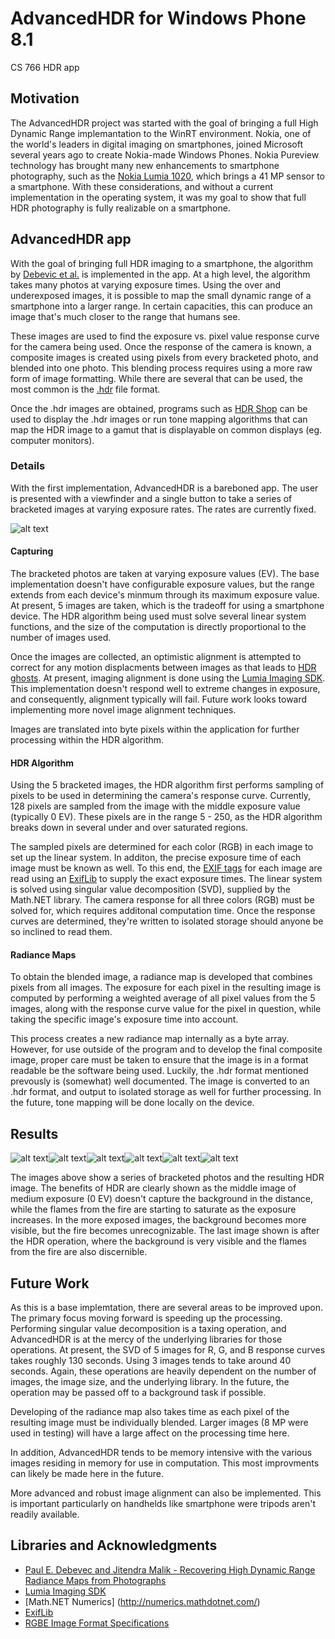 # AdvancedHDR for Windows Phone 8.1
CS 766 HDR app

## Motivation
The AdvancedHDR project was started with the goal of bringing a full High Dynamic Range implemantation to the WinRT environment. Nokia, one of the world's leaders in digital imaging on smartphones, joined Microsoft several years ago to create Nokia-made Windows Phones. Nokia Pureview technology has brought many new enhancements to smartphone photography, such as the [Nokia Lumia 1020](http://www.microsoft.com/en-us/mobile/phone/lumia1020/), which brings a 41 MP sensor to a smartphone. With these considerations, and without a current implementation in the operating system, it was my goal to show that full HDR photography is fully realizable on a smartphone.

## AdvancedHDR app
With the goal of bringing full HDR imaging to a smartphone, the algorithm by [Debevic et al.](http://www.pauldebevec.com/Research/HDR/debevec-siggraph97.pdf) is implemented in the app. At a high level, the algorithm takes many photos at varying exposure times. Using the over and underexposed images, it is possible to map the small dynamic range of a smartphone into a larger range. In certain capacities, this can produce an image that's much closer to the range that humans see. 

These images are used to find the exposure vs. pixel value response curve for the camera being used. Once the response of the camera is known, a composite images is created using pixels from every bracketed photo, and blended into one photo. This blending process requires using a more raw form of image formatting. While there are several that can be used, the most common is the [.hdr](http://en.wikipedia.org/wiki/RGBE_image_format) file format.

Once the .hdr images are obtained, programs such as [HDR Shop](http://www.hdrshop.com/) can be used to display the .hdr images or run tone mapping algorithms that can map the HDR image to a gamut that is displayable on common displays (eg. computer monitors).

### Details
With the first implementation, AdvancedHDR is a bareboned app. The user is presented with a viewfinder and a single button to take a series of bracketed images at varying exposure rates. The rates are currently fixed. 

![alt text](resources/screenshot.png)

#### Capturing
The bracketed photos are taken at varying exposure values (EV). The base implementation doesn't have configurable exposure values, but the range extends from each device's minmum through its maximum exposure value. At present, 5 images are taken, which is the tradeoff for using a smartphone device. The HDR algorithm being used must solve several linear system functions, and the size of the computation is directly proportional to the number of images used. 

Once the images are collected, an optimistic alignment is attempted to correct for any motion displacments between images as that leads to [HDR ghosts](http://www.mediachance.com/hdri/help/clip0016.gif). At present, imaging alignment is done using the [Lumia Imaging SDK](http://developer.nokia.com/lumia/nokia-apis/imaging). This implementation doesn't respond well to extreme changes in exposure, and consequently, alignment typically will fail. Future work looks toward implementing more novel image alignment techniques.

Images are translated into byte pixels within the application for further processing within the HDR algorithm.

#### HDR Algorithm
Using the 5 bracketed images, the HDR algorithm first performs sampling of pixels to be used in determining the camera's response curve. Currently, 128 pixels are sampled from the image with the middle exposure value (typically 0 EV). These pixels are in the range 5 - 250, as the HDR algorithm breaks down in several under and over saturated regions.

The sampled pixels are determined for each color (RGB) in each image to set up the linear system. In additon, the precise exposure time of each image must be known as well. To this end, the [EXIF tags](http://www.exiv2.org/tags.html) for each image are read using an [ExifLib](http://www.codeproject.com/Articles/36342/ExifLib-A-Fast-Exif-Data-Extractor-for-NET) to supply the exact exposure times. The linear system is solved using singular value decomposition (SVD), supplied by the Math.NET library. The camera response for all three colors (RGB) must be solved for, which requires additonal computation time. Once the response curves are determined, they're written to isolated storage should anyone be so inclined to read them.

#### Radiance Maps
To obtain the blended image, a radiance map is developed that combines pixels from all images. The exposure for each pixel in the resulting image is computed by performing a weighted average of all pixel values from the 5 images, along with the response curve value for the pixel in question, while taking the specific image's exposure time into account.

This process creates a new radiance map internally as a byte array. However, for use outside of the program and to develop the final composite image, proper care must be taken to ensure that the image is in a format readable be the software being used. Luckily, the .hdr format mentioned prevously is (somewhat) well documented. The image is converted to an .hdr format, and output to isolated storage as well for further processing. In the future, tone mapping will be done locally on the device.

## Results
![alt text](resources/fire1.jpg)![alt text](resources/fire2.jpg)![alt text](resources/fire3.jpg)![alt text](resources/fire4.jpg)![alt text](resources/fire5.jpg)![alt text](resources/fire_hdr.bmp)

The images above show a series of bracketed photos and the resulting HDR image. The benefits of HDR are clearly shown as the middle image of medium exposure (0 EV) doesn't capture the background in the distance, while the flames from the fire are starting to saturate as the exposure increases. In the more exposed images, the background becomes more visible, but the fire becomes unrecognizable. The last image shown is after the HDR operation, where the background is very visible and the flames from the fire are also discernible.

## Future Work
As this is a base implemtation, there are several areas to be improved upon. The primary focus moving forward is speeding up the processing. Performing singular value decomposition is a taxing operation, and AdvancedHDR is at the mercy of the underlying libraries for those operations. At present, the SVD of 5 images for R, G, and B response curves takes roughly 130 seconds. Using 3 images tends to take around 40 seconds. Again, these operations are heavily dependent on the number of images, the image size, and the underlying library. In the future, the operation may be passed off to a background task if possible.

Developing of the radiance map also takes time as each pixel of the resulting image must be individually blended. Larger images (8 MP were used in testing) will have a large affect on the processing time here. 

In addition, AdvancedHDR tends to be memory intensive with the various images residing in memory for use in computation. This most improvments can likely be made here in the future.

More advanced and robust image alignment can also be implemented. This is important particularly on handhelds like smartphone were tripods aren't readily available.

## Libraries and Acknowledgments
* [Paul E. Debevec and Jitendra Malik - Recovering High Dynamic Range Radiance Maps from Photographs](http://www.pauldebevec.com/Research/HDR/debevec-siggraph97.pdf)
* [Lumia Imaging SDK](http://developer.nokia.com/lumia/nokia-apis/imaging)
* [Math.NET Numerics] (http://numerics.mathdotnet.com/)
* [ExifLib](http://www.codeproject.com/Articles/36342/ExifLib-A-Fast-Exif-Data-Extractor-for-NET)
* [RGBE Image Format Specifications](http://www.graphics.cornell.edu/online/formats/rgbe/)

